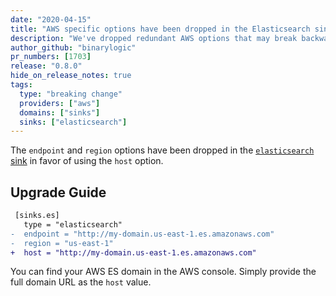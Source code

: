 ```yaml
---
date: "2020-04-15"
title: "AWS specific options have been dropped in the Elasticsearch sink"
description: "We've dropped redundant AWS options that may break backward compatibility"
author_github: "binarylogic"
pr_numbers: [1703]
release: "0.8.0"
hide_on_release_notes: true
tags:
  type: "breaking change"
  providers: ["aws"]
  domains: ["sinks"]
  sinks: ["elasticsearch"]
---
```


The `endpoint` and `region` options have been dropped in the [`elasticsearch`
sink][docs.sinks.elasticsearch] in favor of using the `host` option.

## Upgrade Guide

```diff title="vector.toml"
 [sinks.es]
   type = "elasticsearch"
-  endpoint = "http://my-domain.us-east-1.es.amazonaws.com"
-  region = "us-east-1"
+  host = "http://my-domain.us-east-1.es.amazonaws.com"
```

You can find your AWS ES domain in the AWS console. Simply provide the full
domain URL as the `host` value.

[docs.sinks.elasticsearch]: /docs/reference/sinks/elasticsearch/
